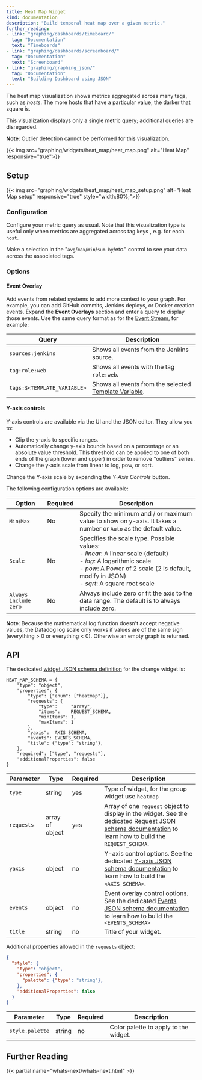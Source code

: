 ```yaml
---
title: Heat Map Widget
kind: documentation
description: "Build temporal heat map over a given metric."
further_reading:
- link: "graphing/dashboards/timeboard/"
  tag: "Documentation"
  text: "Timeboards"
- link: "graphing/dashboards/screenboard/"
  tag: "Documentation"
  text: "Screenboard"
- link: "graphing/graphing_json/"
  tag: "Documentation"
  text: "Building Dashboard using JSON"
---
```


The heat map visualization shows metrics aggregated across many tags, such as *hosts*. The more hosts that have a particular value, the darker that square is.

This visualization displays only a single metric query; additional queries are disregarded.

**Note**: Outlier detection cannot be performed for this visualization.

{{< img src="graphing/widgets/heat_map/heat_map.png" alt="Heat Map" responsive="true">}}

## Setup

{{< img src="graphing/widgets/heat_map/heat_map_setup.png" alt="Heat Map setup" responsive="true" style="width:80%;">}}

### Configuration

Configure your metric query as usual. Note that this visualization type is useful only when metrics are aggregated across tag keys , e.g. for each `host`.

Make a selection in the "`avg`/`max`/`min`/`sum by`/etc." control to see your data across the associated tags.

### Options
#### Event Overlay

Add events from related systems to add more context to your graph. For example, you can add GitHub commits, Jenkins deploys, or Docker creation events. Expand the **Event Overlays** section and enter a query to display those events. Use the same query format as for the [Event Stream][1], for example:

| Query                       | Description                                                |
|-----------------------------|------------------------------------------------------------|
| `sources:jenkins`           | Shows all events from the Jenkins source.                  |
| `tag:role:web`              | Shows all events with the tag `role:web`.                  |
| `tags:$<TEMPLATE_VARIABLE>` | Shows all events from the selected [Template Variable][2]. |

#### Y-axis controls

Y-axis controls are available via the UI and the JSON editor. They allow you to:

* Clip the y-axis to specific ranges.
* Automatically change y-axis bounds based on a percentage or an absolute value threshold. This threshold can be applied to one of both ends of the graph (lower and upper) in order to remove "outliers" series.
* Change the y-axis scale from linear to log, pow, or sqrt.

Change the Y-axis scale by expanding the *Y-Axis Controls* button.

The following configuration options are available:

| Option                | Required | Description                                                                                                                                                                                                       |
|-----------------------|----------|-------------------------------------------------------------------------------------------------------------------------------------------------------------------------------------------------------------------|
| `Min`/`Max`           | No       | Specify the minimum and / or maximum value to show on y-axis. It takes a number or `Auto` as the default value.                                                                                                   |
| `Scale`               | No       | Specifies the scale type. Possible values:<br>- *linear*: A linear scale (default)<br>- *log*: A logarithmic scale<br>- *pow*: A Power of 2 scale (2 is default, modify in JSON)<br>- *sqrt*: A square root scale |
| `Always include zero` | No       | Always include zero or fit the axis to the data range. The default is to always include zero.                                                                                                                     |

**Note**: Because the mathematical log function doesn't accept negative values, the Datadog log scale only works if values are of the same sign (everything > 0 or everything < 0). Otherwise an empty graph is returned.

## API

The dedicated [widget JSON schema definition][3] for the change widget is: 

```
HEAT_MAP_SCHEMA = {
    "type": "object",
    "properties": {
        "type": {"enum": ["heatmap"]},
        "requests": {
            "type":     "array",
            "items":    REQUEST_SCHEMA,
            "minItems": 1,
            "maxItems": 1
        },
        "yaxis":  AXIS_SCHEMA,
        "events": EVENTS_SCHEMA,
        "title": {"type": "string"},
    },
    "required": ["type", "requests"],
    "additionalProperties": false
}
```

| Parameter  | Type            | Required | Description                                                                                                                                                  |
| ------     | -----           | -------- | -----                                                                                                                                                        |
| `type`     | string          | yes      | Type of widget, for the group widget use `heatmap`                                                                                                       |
| `requests` | array of object | yes      | Array of one `request` object to display in the widget. See the dedicated [Request JSON schema documentation][4] to learn how to build the `REQUEST_SCHEMA`. |
| `yaxis`    | object          | no       | Y-axis control options. See the dedicated [Y-axis JSON schema documentation][5] to learn how to build the `<AXIS_SCHEMA>`.                                   |
| `events`   | object          | no       | Event overlay control options. See the dedicated [Events JSON schema documentation][6] to learn how to build the `<EVENTS_SCHEMA>`                           |
| `title`    | string          | no       | Title of your widget.                                                                                                                                        |


Additional properties allowed in the `requests` object:

```json
{
  "style": {
    "type": "object",
    "properties": {
      "palette": {"type": "string"},
    },
    "additionalProperties": false
  }
}
```

| Parameter       | Type   | Required | Description                           |
| ------          | -----  | -------- | ----                                  |
| `style.palette` | string | no       | Color palette to apply to the widget. |


## Further Reading

{{< partial name="whats-next/whats-next.html" >}}

[1]: /graphing/event_stream
[2]: /graphing/dashboards/template_variables
[3]: /graphing/graphing_json/widget_json
[4]: /graphing/graphing_json/request_json
[5]: /graphing/graphing_json/widget_json/#y-axis-schema
[6]: /grpahing/graphing_json/widget_json/#events-schema
